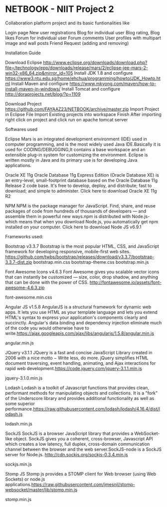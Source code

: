 # NETBOOK - NIIT Project 2

Collaboration platform project and its  basic funtionalities like

 Login page
 New user registrations
 Blog for individual user
 Blog rating, Blog likes
 Forum for individual user
 Forum comments
 User profiles with multipart image and wall posts
 Friend Request (adding and removing)

Installation Guide

 Download Eclipse              http://www.eclipse.org/downloads/download.php?file=/technology/epp/downloads/release/mars/2/eclipse-jee-mars-2-win32-x86_64.zip&mirror_id=105
 Install JDK 1.8 and configure https://www3.ntu.edu.sg/home/ehchua/programming/howto/JDK_Howto.html
 Install Maven and configure   https://www.mkyong.com/maven/how-to-install-maven-in-windows/
 Install Tomcat and configure  http://doraprojects.net/blog/?p=1109
  
 Download Project             https://github.com/FAYAAZ23/NETBOOK/archive/master.zip
 Import Project in Eclipse
 File
 Import
 Existing projects into workspace
 Finish
 After importing right click on project and click run on apache tomcat server

Softwares used

Eclipse Mars is an integrated development environment (IDE) used in computer programming, and is the most widely used Java IDE.Basically it is used for CODING/DEBUGGING,It contains a base workspace and an extensible plug-in system for customizing the environment. Eclipse is written mostly in Java and its primary use is for developing Java applications. 

Oracle XE 11g Oracle Database 11g Express Edition (Oracle Database XE) is an entry-level, small-footprint database based on the Oracle Database 11g Release 2 code base. It's free to develop, deploy, and distribute; fast to download; and simple to administer. Click here to download Oracle XE 11g R2


NPM NPM is the package manager for JavaScript. Find, share, and reuse packages of code from hundreds of thousands of developers — and assemble them in powerful new ways.npm is distributed with Node.js- which means that when you download Node.js, you automatically get npm installed on your computer. Click here to download Node JS v6.9.1

Frameworks used:

Bootstrap v3.3.7 Bootstrap is the most popular HTML, CSS, and JavaScript framework for developing responsive, mobile-first web sites. 
https://github.com/twbs/bootstrap/releases/download/v3.3.7/bootstrap-3.3.7-dist.zip
 bootstrap.min.css
 bootstrap-theme.css
 bootstrap.min.js

Font Awesome Icons v4.6.3 Font Awesome gives you scalable vector icons that can instantly be customized — size, color, drop shadow, and anything that can be done with the power of CSS. http://fontawesome.io/assets/font-awesome-4.6.3.zip
 
 font-awesome.min.css

Angular JS v1.5.8 AngularJS is a structural framework for dynamic web apps. It lets you use HTML as your template language and lets you extend HTML's syntax to express your application's components clearly and succinctly. Angular's data binding and dependency injection eliminate much of the code you would otherwise have to write.https://ajax.googleapis.com/ajax/libs/angularjs/1.5.8/angular.min.js

 angular.min.js

JQuery v3.1.1 JQuery is a fast and concise JavaScript Library created in 2006 with a nice motto − Write less, do more. jQuery simplifies HTML document traversing, event handling, animating, and Ajax interactions for rapid web development.https://code.jquery.com/jquery-3.1.1.min.js

 jquery-3.1.0.min.js

Lodash Lodash is a toolkit of Javascript functions that provides clean, performant methods for manipulating objects and collections. It is a "fork" of the Underscore library and provides additional functionality as well as some superior performance.https://raw.githubusercontent.com/lodash/lodash/4.16.4/dist/lodash.js
 
 lodash.min.js

SockJS SockJS is a browser JavaScript library that provides a WebSocket-like object. SockJS gives you a coherent, cross-browser, Javascript API which creates a low latency, full duplex, cross-domain communication channel between the browser and the web server.SockJS-node is a SockJS server for Node.js. http://cdn.sockjs.org/sockjs-0.3.4.min.js

 sockjs.min.js

Stomp JS Stomp js provides a STOMP client for Web browser (using Web Sockets) or node.js applications.https://raw.githubusercontent.com/jmesnil/stomp-websocket/master/lib/stomp.min.js
 
 stomp.min.js
